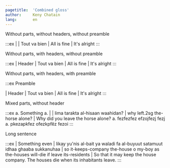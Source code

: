 ```yaml
---
pagetitle:  'Combined gloss'
author:     Keny Chatain
lang:       en
---
```


Without parts, without headers, without preamble

:::ex
|
| Tout va bien
| All is fine
| It's alright
:::

Without parts, with headers, without preamble 

:::ex
| Header
| Tout va bien
| All is fine
| It's alright
:::

Without parts, with headers, with preamble 

:::ex
Preamble

| Header
| Tout va bien
| All is fine
| It's alright
:::

Mixed parts, without header

:::ex
a. Something
a.
| 
| lima tarakta al-hisaan waahidan?
| why left.2sg the-horse alone?
| Why did you leave the horse alone?
a. fezfezfez efzojfezj fezj
a. pkezapkfez ofezkpfêz fezoi
:::

Long sentence

:::ex
| Something even
| likay yu'nis al-bait ya waladi fa al-buyuut satamuut idhaa ghaaba sukkanuhaa
| so it-keeps-company the-house o my-boy as the-houses will-die if leave its-residents
| So that it may keep the house company. The houses die when its inhabitants leave.
:::